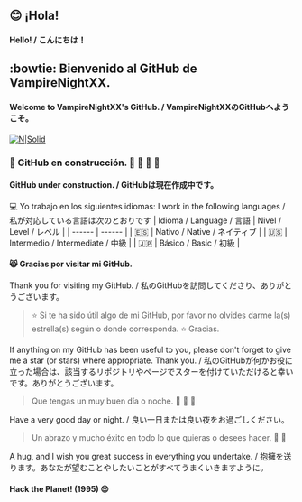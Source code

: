 ## :blush: ¡Hola!
#### Hello! / こんにちは！

## :bowtie: Bienvenido al GitHub de VampireNightXX.
#### Welcome to VampireNightXX's GitHub. / VampireNightXXのGitHubへようこそ。

[![N|Solid](https://cldup.com/dTxpPi9lDf.thumb.png)](https://nodesource.com/products/nsolid)

### :floppy_disk: GitHub en construcción. :turtle: :turtle: :turtle: :construction:
#### GitHub under construction. / GitHubは現在作成中です。

:computer: Yo trabajo en los siguientes idiomas:
I work in the following languages / 私が対応している言語は次のとおりです
| Idioma / Language / 言語 | Nivel / Level / レベル |
| ------ | ------ |
| :es: | Nativo / Native / ネイティブ |
| :us: | Intermedio / Intermediate / 中級 |
| :jp: | Básico / Basic / 初級 |

#### :smile_cat: Gracias por visitar mi GitHub.
Thank you for visiting my GitHub. / 私のGitHubを訪問してくださり、ありがとうございます。

> :star: Si te ha sido útil algo de mi GitHub,
> por favor no olvides darme la(s) estrella(s)
> según o donde corresponda. :star:
> Gracias.

If anything on my GitHub has been useful to you, please don't forget to give me a star (or stars) where appropriate. Thank you. / 
私のGitHubが何かお役に立った場合は、該当するリポジトリやページでスターを付けていただけると幸いです。ありがとうございます。

> Que tengas un muy buen día o noche. :ghost: :ghost: :ghost:

Have a very good day or night. / 良い一日または良い夜をお過ごしください。

> Un abrazo y mucho éxito en todo lo que quieras o desees hacer. :tada: :confetti_ball:

A hug, and I wish you great success in everything you undertake. / 抱擁を送ります。あなたが望むことやしたいことがすべてうまくいきますように。

#### Hack the Planet! (1995) :sunglasses:
